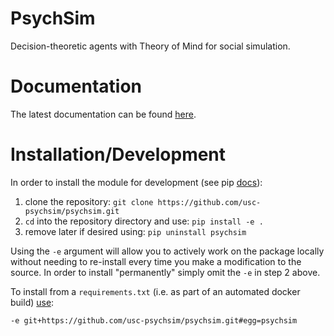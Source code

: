 # PsychSim
Decision-theoretic agents with Theory of Mind for social simulation.

# Documentation
The latest documentation can be found [here][3].

# Installation/Development
In order to install the module for development (see pip [docs][1]):

1. clone the repository: `git clone https://github.com/usc-psychsim/psychsim.git`
2. `cd` into the repository directory and use: `pip install -e .`
3. remove later if desired using: `pip uninstall psychsim`

Using the `-e` argument will allow you to actively work on the package locally without needing to re-install every time you make a modification to the source. In order to install "permanently" simply omit the `-e` in step 2 above.

To install from a `requirements.txt` (i.e. as part of an automated docker build) [use][2]:
```
-e git+https://github.com/usc-psychsim/psychsim.git#egg=psychsim
```

[1]: https://pip.pypa.io/en/stable/reference/pip_install/#editable-installs
[2]: https://stackoverflow.com/questions/16584552/how-to-state-in-requirements-txt-a-direct-github-source
[3]: https://psychsim.readthedocs.io/en/latest/
